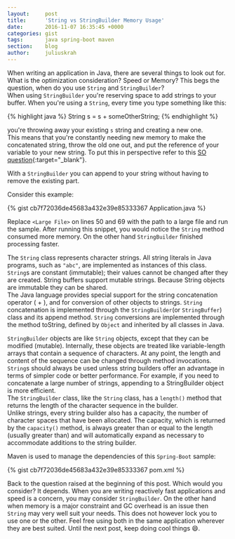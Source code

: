 ```yaml
---
layout:     post
title:      'String vs StringBuilder Memory Usage'
date:       2016-11-07 16:35:45 +0000
categories: gist
tags:       java spring-boot maven
section:    blog
author:     juliuskrah
---
```

When writing an application in Java, there are several things to look out for. What is the optimization consideration? Speed 
or Memory? This begs the question, when do you use `String` and `StringBuilder`?  
When using `StringBuilder` you're reserving space to add strings to your buffer. When you're using a `String`,
every time you type something like this:

{% highlight java %}
String s = s + someOtherString;
{% endhighlight %}

you're throwing away your existing `s` string and creating a new one.  
This means that you're constantly needing new memory to make the concatenated string, throw the old one out, and put the 
reference of your variable to your new string. To put this in perspective refer to this [SO question](http://stackoverflow.com/questions/2721998/how-java-do-the-string-concatenation-using){:target="_blank"}.

With a `StringBuilder` you can append to your string without having to remove the existing part.

Consider this example: 

{% gist cb7f72036de45683a432e39e85333367 Application.java %}

Replace `<Large File>` on lines 50 and 69 with the path to a large file and run the sample. After running this snippet, you would
notice the `String` method consumed more memory. On the other hand `StringBuilder` finished processing faster.

The `String` class represents character strings. All string literals in Java programs, such as `"abc"`, are implemented as 
instances of this class.  
`String`s are constant (immutable); their values cannot be changed after they are created. String buffers support mutable 
strings. Because String objects are immutable they can be shared.  
The Java language provides special support for the string concatenation operator ( + ), and for conversion of other objects to 
strings. `String` concatenation is implemented through the `StringBuilder`(or `StringBuffer`) class and its append method. `String` 
conversions are implemented through the method toString, defined by `Object` and inherited by all classes in Java.

`StringBuilder` objects are like `String` objects, except that they can be modified (mutable). Internally, these objects 
are treated like variable-length arrays that contain a sequence of characters. At any point, the length and content of 
the sequence can be changed through method invocations.  
`String`s should always be used unless string builders offer an advantage in terms of simpler code or better performance. 
For example, if you need to concatenate a large number of strings, appending to a StringBuilder object is more efficient.  
The `StringBuilder` class, like the `String` class, has a `length()` method that returns the length of the character sequence
in the builder.  
Unlike strings, every string builder also has a capacity, the number of character spaces that have been allocated. The 
capacity, which is returned by the `capacity()` method, is always greater than or equal to the length (usually greater than) 
and will automatically expand as necessary to accommodate additions to the string builder.

 Maven is used to manage the dependencies of this `Spring-Boot` sample:

{% gist cb7f72036de45683a432e39e85333367 pom.xml %}

Back to the question raised at the beginning of this post. Which would you consider? It depends. When you are writing reactively
fast applications and speed is a concern, you may consider `StringBuilder`. On the other hand when memory is a major constraint and
GC overhead is an issue then `String` may very well suit your needs. This does not however lock you to use one or the other. Feel 
free using both in the same application wherever they are best suited. Until the next post, keep doing cool things :smile:.